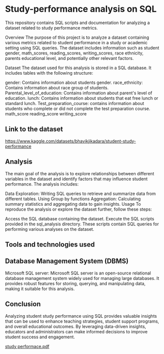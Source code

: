 # Study-performance analysis on SQL
This repository contains SQL scripts and documentation for analyzing a dataset related to study performance metrics.

Overview
The purpose of this project is to analyze a dataset containing various metrics related to student performance in a study or academic setting using SQL queries. The dataset includes information such as student gender, math_scores, reading_scores, writing_scores, race ethnicity, parents educational level, and potentially other relevant factors.

Dataset
The dataset used for this analysis is stored in a SQL database. It includes tables with the following structure:

gender: Contains information about students gender.
race_ethnicity: Contains information about race group of students.
Parental_level_of_education: Contains information about parent's level of education.
lunch: Contains information about students that eat free lunch or standard lunch.
Test_preparation_course: contains information about students who complete or did not complete the test preparation course.
math_score
reading_score
writing_score

## Link to the dataset
https://www.kaggle.com/datasets/bhavikjikadara/student-study-performance

## Analysis
The main goal of the analysis is to explore relationships between different variables in the dataset and identify factors that may influence student performance. The analysis includes:

Data Exploration: Writing SQL queries to retrieve and summarize data from different tables.
Using Group  by functions
Aggregation: Calculating summary statistics and aggregating data to gain insights.
Usage
To reproduce the analysis or explore the dataset further, follow these steps:

Access the SQL database containing the dataset.
Execute the SQL scripts provided in the sql_analysis directory. These scripts contain SQL queries for performing various analyses on the dataset.

## Tools and technologies used

## Database Management System (DBMS)
Microsoft SQL server: Microsoft SQL server is an open-source relational database management system widely used for managing large databases. It provides robust features for storing, querying, and manipulating data, making it suitable for this analysis.

## Conclusion
Analyzing student study performance using SQL provides valuable insights that can be used to enhance teaching strategies, student support programs, and overall educational outcomes. By leveraging data-driven insights, educators and administrators can make informed decisions to improve student success and engagement.

[study performace.pdf](https://github.com/MiracleUfuoma/Study-performance/files/14951102/study.performace.pdf)

